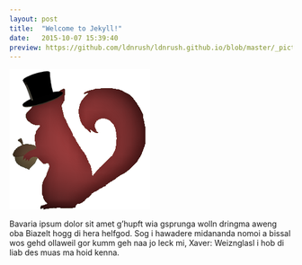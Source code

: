 ```yaml
---
layout: post
title:  "Welcome to Jekyll!"
date:   2015-10-07 15:39:40
preview: https://github.com/ldnrush/ldnrush.github.io/blob/master/_pictures/squirrel.png
---
```


![Picture 1](https://github.com/ldnrush/ldnrush.github.io/blob/master/_pictures/squirrel.png)

Bavaria ipsum dolor sit amet g’hupft wia gsprunga wolln dringma aweng oba Biazelt hogg di hera helfgod. Sog i hawadere midananda nomoi a bissal wos gehd ollaweil gor kumm geh naa jo leck mi, Xaver: Weiznglasl i hob di liab des muas ma hoid kenna.
